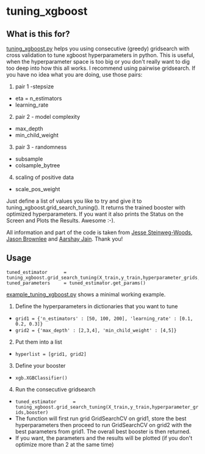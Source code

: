 # tuning_xgboost
## What is this for?
[tuning_xgboost.py](https://github.com/teezeit/tuning_xgboost/blob/master/tuning_xgboost.py) helps you using consecutive (greedy) gridsearch with cross validation to tune xgboost hyperparameters in python. This is useful, when the hyperparameter space is too big or you don't really want to dig too deep into how this all works.
I recommend using pairwise gridsearch. If you have no idea what you are doing, use those pairs:

1. pair 1 -stepsize
  * eta = n_estimators
  * learning_rate
2. pair 2 - model complexity
  * max_depth
  * min_child_weight
3. pair 3 - randomness
  * subsample
  * colsample_bytree
4. scaling of positive data
  * scale_pos_weight

Just define a list of values you like to try and give it to tuning_xgboost.grid_search_tuning(). It returns the trained booster with optimized hyperparameters. If you want it also prints the Status on the Screen and Plots the Results. Awesome :-).

All information and part of the code is taken from [Jesse Steinweg-Woods](https://jessesw.com/XG-Boost/), [Jason Brownlee](http://machinelearningmastery.com/tune-learning-rate-for-gradient-boosting-with-xgboost-in-python/) and [Aarshay Jain](https://www.analyticsvidhya.com/blog/2016/03/complete-guide-parameter-tuning-xgboost-with-codes-python/). Thank you!



## Usage
```
tuned_estimator      = tuning_xgboost.grid_search_tuning(X_train,y_train,hyperparameter_grids,booster)
tuned_parameters     = tuned_estimator.get_params()
```

[example_tuning_xgboost.py](https://github.com/teezeit/tuning_xgboost/blob/master/example_tuning_xgboost.py) shows a minimal working example.




1. Define the hyperparameters in dictionaries that you want to tune
  * `grid1 = {'n_estimators' : [50, 100, 200], 'learning_rate' : [0.1, 0.2, 0.3]}`
  * `grid2 = {'max_depth' : [2,3,4], 'min_child_weight' : [4,5]}`
2. Put them into a list
  * `hyperlist = [grid1, grid2]`
3. Define your booster
  * `xgb.XGBClassifier()`
4. Run the consecutive gridsearch
  * `tuned_estimator      = tuning_xgboost.grid_search_tuning(X_train,y_train,hyperparameter_grids,booster)`
  * The function will first run grid GridSearchCV on grid1, store the best hyperparameters then proceed to run GridSearchCV on grid2 with the best parameters from grid1. The overall best booster is then returned.
  * If you want, the parameters and the results will be plotted (if you don't optimize more than 2 at the same time)




